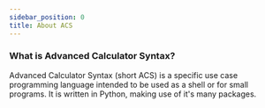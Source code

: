 ```yaml
---
sidebar_position: 0
title: About ACS
---
```


### What is Advanced Calculator Syntax?

Advanced Calculator Syntax (short ACS) is a specific use case programming language intended to be used as a shell or for small programs. 
It is written in Python, making use of it's many packages. 



